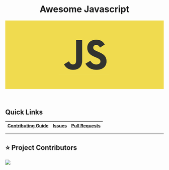 <div align="center">
    <h1>Awesome Javascript</h1>
</div>
<p align="center">
    <img src="/assets/javascript-banner.png" align="center" />
</p>

<br />

## Quick Links

| <a href="CONTRIBUTING.md">Contributing Guide</a> | <a href="https://github.com/Mridul2820/awesome-javascript/issues">Issues</a> | <a href="https://github.com/Mridul2820/awesome-javascript/pulls">Pull Requests</a> |
| ------------------------------------------------ | ---------------------------------------------------------------------------- | ---------------------------------------------------------------------------------- |

---

## ⭐ Project Contributors

<a href="https://github.com/Mridul2820/awesome-javascript/graphs/contributors" align="center">
  <img src="https://contrib.rocks/image?repo=Mridul2820/awesome-javascript" />
</a>
